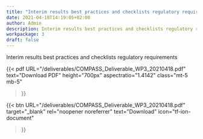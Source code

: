 ```yaml
---
title: "Interim results best practices and checklists regulatory requirements (German)"
date: 2021-04-18T14:19:05+02:00
author: Admin
description: Interim results best practices and checklists regulatory requirements
workpackage: 3
draft: false
---
```


Interim results best practices and checklists regulatory requirements

{{< pdf
    URL="/deliverables/COMPASS_Deliverable_WP3_20210418.pdf"
    text="Download PDF"
    height="700px"
    aspectratio="1.4142"
    class="mt-5 mb-5"
>}}


{{< btn
        URL="/deliverables/COMPASS_Deliverable_WP3_20210418.pdf"
        target="_blank"
        rel="noopener noreferrer"
        text="Download"
        icon="tf-ion-document"
>}}
